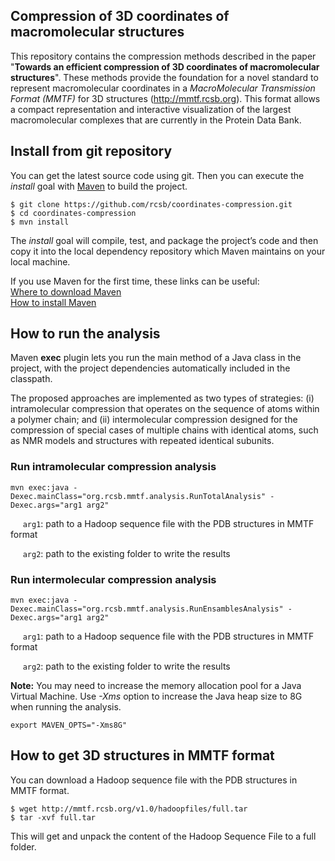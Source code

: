 ## Compression of 3D coordinates of macromolecular structures
This repository contains the compression methods described in the paper "**Towards an efficient compression of 3D coordinates of macromolecular structures**". These methods provide the foundation for a novel standard to represent macromolecular coordinates in a *MacroMolecular Transmission Format (MMTF)* for 3D structures (http://mmtf.rcsb.org). This format allows a compact representation and interactive visualization of the largest macromolecular complexes that are currently in the Protein Data Bank.

## Install from git repository
You can get the latest source code using git. Then you can execute the *install* goal with [Maven](http://maven.apache.org/guides/getting-started/index.html#What_is_Maven) to build the project.
```
$ git clone https://github.com/rcsb/coordinates-compression.git
$ cd coordinates-compression
$ mvn install
```
The *install* goal will compile, test, and package the project’s code and then copy it into the local dependency repository which Maven maintains on your local machine.

If you use Maven for the first time, these links can be useful:</br>
[Where to download Maven](http://maven.apache.org/download.cgi)</br>
[How to install Maven](http://maven.apache.org/install.html)

## How to run the analysis
Maven **exec** plugin lets you run the main method of a Java class in the project, with the project dependencies automatically included in the classpath.

The proposed approaches are implemented as two types of strategies: (i) intramolecular compression that operates on the sequence of atoms within a polymer chain; and (ii) intermolecular compression designed for the compression of special cases of multiple chains with identical atoms, such as NMR models and structures with repeated identical subunits.

### Run intramolecular compression analysis
```
mvn exec:java -Dexec.mainClass="org.rcsb.mmtf.analysis.RunTotalAnalysis" -Dexec.args="arg1 arg2"
```
&nbsp;&nbsp;&nbsp;&nbsp;&nbsp;`arg1`: path to a Hadoop sequence file with the PDB structures in MMTF format

&nbsp;&nbsp;&nbsp;&nbsp;&nbsp;`arg2`: path to the existing folder to write the results

### Run intermolecular compression analysis
```
mvn exec:java -Dexec.mainClass="org.rcsb.mmtf.analysis.RunEnsamblesAnalysis" -Dexec.args="arg1 arg2"
```
&nbsp;&nbsp;&nbsp;&nbsp;&nbsp;`arg1`: path to a Hadoop sequence file with the PDB structures in MMTF format

&nbsp;&nbsp;&nbsp;&nbsp;&nbsp;`arg2`: path to the existing folder to write the results

**Note:** You may need to increase the memory allocation pool for a Java Virtual Machine. Use *-Xms* option to increase the Java heap size to 8G when running the analysis.
```
export MAVEN_OPTS="-Xms8G"
```

## How to get 3D structures in MMTF format
You can download a Hadoop sequence file with the PDB structures in MMTF format.
```
$ wget http://mmtf.rcsb.org/v1.0/hadoopfiles/full.tar
$ tar -xvf full.tar
```
This will get and unpack the content of the Hadoop Sequence File to a full folder.
